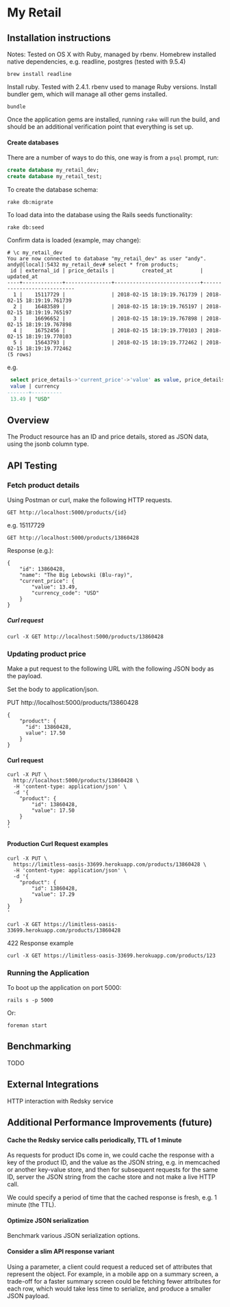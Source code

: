 # My Retail

## Installation instructions

Notes: Tested on OS X with Ruby, managed by rbenv. Homebrew installed native dependencies, e.g. readline, postgres (tested with 9.5.4)

`brew install readline`

Install ruby. Tested with 2.4.1. rbenv used to manage Ruby versions. Install bundler gem, which will manage all other gems installed.

`bundle`

Once the application gems are installed, running `rake` will run the build, and should be an additional verification point that everything is set up.


#### Create databases

There are a number of ways to do this, one way is from a `psql` prompt, run:

```sql
create database my_retail_dev;
create database my_retail_test;
```

To create the database schema:

`rake db:migrate`

To load data into the database using the Rails seeds functionality:

`rake db:seed`

Confirm data is loaded (example, may change):

```
# \c my_retail_dev
You are now connected to database "my_retail_dev" as user "andy".
andy@[local]:5432 my_retail_dev# select * from products;
 id | external_id | price_details |         created_at         |         updated_at
----+-------------+---------------+----------------------------+----------------------------
  1 |    15117729 |               | 2018-02-15 18:19:19.761739 | 2018-02-15 18:19:19.761739
  2 |    16483589 |               | 2018-02-15 18:19:19.765197 | 2018-02-15 18:19:19.765197
  3 |    16696652 |               | 2018-02-15 18:19:19.767898 | 2018-02-15 18:19:19.767898
  4 |    16752456 |               | 2018-02-15 18:19:19.770103 | 2018-02-15 18:19:19.770103
  5 |    15643793 |               | 2018-02-15 18:19:19.772462 | 2018-02-15 18:19:19.772462
(5 rows)
```

e.g.

```sql
 select price_details->'current_price'->'value' as value, price_details->'current_price'->'currency_code' as currency from products where external_id = 13860428;
 value | currency
-------+----------
 13.49 | "USD"
```

## Overview

The Product resource has an ID and price details, stored as JSON data, using the jsonb column type.

## API Testing

### Fetch product details

Using Postman or curl, make the following HTTP requests.

`GET http://localhost:5000/products/{id}`

e.g. 15117729

`GET http://localhost:5000/products/13860428`

Response (e.g.):

```
{
    "id": 13860428,
    "name": "The Big Lebowski (Blu-ray)",
    "current_price": {
        "value": 13.49,
        "currency_code": "USD"
    }
}
```

##### Curl request

```
curl -X GET http://localhost:5000/products/13860428
```

### Updating product price

Make a put request to the following URL with the following JSON body as the payload.

Set the body to application/json.

PUT http://localhost:5000/products/13860428

```
{
    "product": {
      "id": 13860428,
      value": 17.50
    }
}
```

#### Curl request

```
curl -X PUT \
  http://localhost:5000/products/13860428 \
  -H 'content-type: application/json' \
  -d '{
    "product": {
    	"id": 13860428,
    	"value": 17.50
    }
}
'
```

#### Production Curl Request examples

```
curl -X PUT \
  https://limitless-oasis-33699.herokuapp.com/products/13860428 \
  -H 'content-type: application/json' \
  -d '{
    "product": {
    	"id": 13860428,
    	"value": 17.29
    }
}
'
```


```
curl -X GET https://limitless-oasis-33699.herokuapp.com/products/13860428
```

422 Response example

```
curl -X GET https://limitless-oasis-33699.herokuapp.com/products/123
```


### Running the Application

To boot up the application on port 5000:

`rails s -p 5000`

Or:

`foreman start`

## Benchmarking

TODO

## External Integrations

HTTP interaction with Redsky service


## Additional Performance Improvements (future)

#### Cache the Redsky service calls periodically, TTL of 1 minute

As requests for product IDs come in, we could cache the response with a key of the product ID, and the value as the JSON string, e.g. in memcached or another key-value store, and then for subsequent requests for the same ID, server the JSON string from the cache store and not make a live HTTP call.

We could specify a period of time that the cached response is fresh, e.g. 1 minute (the TTL).

#### Optimize JSON serialization

Benchmark various JSON serialization options.

#### Consider a slim API response variant

Using a parameter, a client could request a reduced set of attributes that represent the object. For example, in a mobile app on a summary screen, a trade-off for a faster summary screen could be fetching fewer attributes for each row, which would take less time to serialize, and produce a smaller JSON payload.
